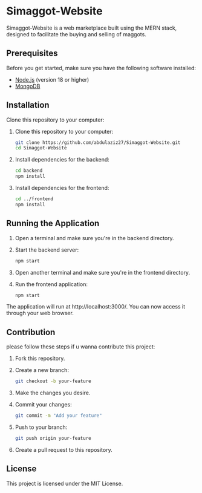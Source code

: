 # Simaggot-Website

Simaggot-Website is a web marketplace built using the MERN stack, designed to facilitate the buying and selling of maggots.

## Prerequisites

Before you get started, make sure you have the following software installed:

- [Node.js](https://nodejs.org/) (version 18 or higher)
- [MongoDB](https://www.mongodb.com/)

## Installation
Clone this repository to your computer:

1. Clone this repository to your computer:
   ```bash
   git clone https://github.com/abdulaziz27/Simaggot-Website.git
   cd Simaggot-Website
   ```

2. Install dependencies for the backend:
   ```bash
   cd backend
   npm install
   ```

3. Install dependencies for the frontend:
   ```bash
   cd ../frontend
   npm install
   ```

## Running the Application

1. Open a terminal and make sure you're in the backend directory.
2. Start the backend server:
   ```bash
   npm start
   ```
   
3. Open another terminal and make sure you're in the frontend directory.
4. Run the frontend application:
   ```bash
   npm start
   ```

The application will run at http://localhost:3000/. You can now access it through your web browser.
   
## Contribution
please follow these steps if u wanna contribute this project:

1. Fork this repository.
2. Create a new branch:

   ```bash
   git checkout -b your-feature
   ```

3. Make the changes you desire.
4. Commit your changes:
   ```bash
   git commit -m "Add your feature"
   ```

5. Push to your branch:
   ```bash
   git push origin your-feature
   ```

6. Create a pull request to this repository.

## License
This project is licensed under the MIT License. 
